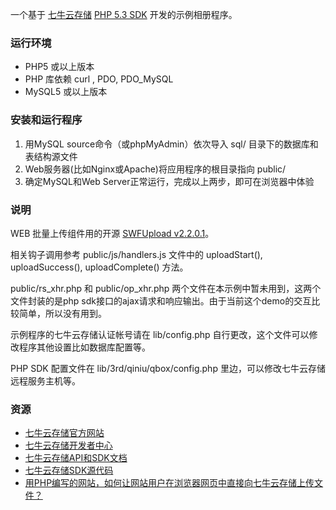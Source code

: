 
一个基于 [七牛云存储](http://www.qiniutek.com) [PHP 5.3 SDK](https://github.com/qiniu/php5.3-sdk) 开发的示例相册程序。

### 运行环境

- PHP5 或以上版本
- PHP 库依赖 curl , PDO, PDO_MySQL
- MySQL5 或以上版本

### 安装和运行程序

1. 用MySQL source命令（或phpMyAdmin）依次导入 sql/ 目录下的数据库和表结构源文件
2. Web服务器(比如Nginx或Apache)将应用程序的根目录指向 public/
3. 确定MySQL和Web Server正常运行，完成以上两步，即可在浏览器中体验

### 说明

WEB 批量上传组件用的开源 [SWFUpload v2.2.0.1](http://code.google.com/p/swfupload/)。  

相关钩子调用参考 public/js/handlers.js 文件中的 uploadStart(), uploadSuccess(), uploadComplete() 方法。

public/rs_xhr.php 和 public/op_xhr.php 两个文件在本示例中暂未用到，这两个文件封装的是php sdk接口的ajax请求和响应输出。由于当前这个demo的交互比较简单，所以没有用到。

示例程序的七牛云存储认证帐号请在 lib/config.php 自行更改，这个文件可以修改程序其他设置比如数据库配置等。

PHP SDK 配置文件在 lib/3rd/qiniu/qbox/config.php 里边，可以修改七牛云存储远程服务主机等。

### 资源

- [七牛云存储官方网站](http://www.qiniutek.com)  
- [七牛云存储开发者中心](https://dev.qiniutek.com)  
- [七牛云存储API和SDK文档](http://docs.qiniutek.com)  
- [七牛云存储SDK源代码](https://github.com/qiniu)
- [用PHP编写的网站，如何让网站用户在浏览器网页中直接向七牛云存储上传文件？](http://docs.qiniutek.com/v1/sdk/php5-3/#web-upload-files-directly)